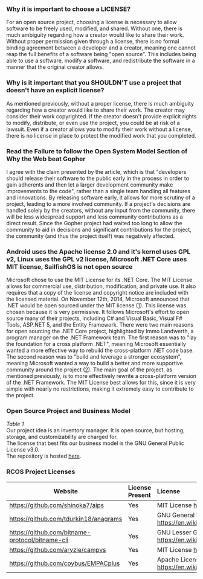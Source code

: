 ### Why it is important to choose a LICENSE?
For an open source project, choosing a license is necessary to allow software to be freely used, modified, and shared. Without one, there is much ambiguity regarding how a creator would like to share their work. Without proper permission given through a license, there is no formal binding agreement between a developer and a creator, meaning one cannot reap the full benefits of a software being "open source". This includes being able to use a software, modify a software, and redistribute the software in a manner that the original creator allows.

### Why is it important that you SHOULDN'T use a project that doesn't have an explicit license?
As mentioned previously, without a proper license, there is much ambiguity regarding how a creator would like to share their work. The creator may consider their work copyrighted. If the creator doesn't provide explicit rights to modify, distribute, or even use the project, you could be at risk of a lawsuit. Even if a creator allows you to modify their work without a license, there is no license in place to protect the modified work that you completed.

### Read the Failure to follow the Open System Model Section of Why the Web beat Gopher
I agree with the claim presented by the article, which is that "developers should release their software to the public early in the process in order to gain adherents and then let a larger development community make improvements to the code", rather than a single team handling all features and innovations. By releasing software early, it allows for more scrutiny of a project, leading to a more involved community. If a project's decisions are handled solely by the creators, without any input from the community, there will be less widespread support and less community contributions as a direct result. Since the Gopher project had waited too long to allow the community to aid in decisions and significant contributions for the project, the community (and thus the project itself) was negatively affected.

### Android uses the Apache license 2.0 and it's kernel uses GPL v2, Linux uses the GPL v2 license, Microsoft .NET Core uses MIT license, SailfishOS is not open source
Microsoft chose to use the MIT License for its .NET Core. The MIT License allows for commercial use, distribution, modification, and private use. It also requires that a copy of the license and copyright notice are included with the licensed material. On November 12th, 2014, Microsoft announced that .NET would be open sourced under the MIT license ([1](https://tirania.org/blog/archive/2014/Nov-12.html)). This license was chosen because it is very permissive. It follows Microsoft's effort to open source many of their projects, including C# and Visual Basic, Visual F# Tools, ASP.NET 5, and the Entity Framework. There were two main reasons for open sourcing the .NET Core project, highlighted by Immo Landwerth, a program manager on the .NET Framework team. The first reason was to "lay the foundation for a cross platform .NET", meaning Microsoft essentially wanted a more effective way to rebuild the cross-platform .NET code base. The second reason was to "build and leverage a stronger ecosystem", meaning Microsoft wanted a way to build a better and more supportive community around the project ([2](https://devblogs.microsoft.com/dotnet/net-core-is-open-source/)). The main goal of the project, as mentioned previously, is to more effectively rewrite a cross-platform version of the .NET Framework. The MIT License best allows for this, since it is very simple with nearly no restrictions, making it extremely easy to contribute to the project.

### Open Source Project and Business Model
*Table 1* \
Our project idea is an inventory manager. It is open source, but hosting, storage, and customizability are charged for.\
The license that best fits our business model is the GNU General Public License v3.0.\
The repository is hosted [here](https://github.com/aidan-lane/oss-lab04).

### RCOS Project Licenses
Website | License Present | License
---------|:----------|:-------
https://github.com/shinoka7/aips | Yes | MIT License https://en.wikipedia.org/wiki/MIT_License
https://github.com/tdurkin18/anagrams | Yes | GNU General Public License v3.0 https://en.wikipedia.org/wiki/GNU_General_Public_License
https://github.com/bitname-protocol/bitname-cli | Yes | GNU Lesser General Public License v3.0 https://en.wikipedia.org/wiki/GNU_Lesser_General_Public_License
https://github.com/aryzle/campvs | Yes | MIT License https://en.wikipedia.org/wiki/MIT_License
https://github.com/cpybus/EMPACplus | Yes | Apache License, Version 2.0 https://en.wikipedia.org/wiki/Apache_License

